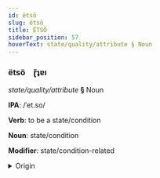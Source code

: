 ```yaml
---
id: ëtsö
slug: ëtsö
title: ËTSÖ
sidebar_position: 57
hoverText: state/quality/attribute § Noun
---
```


### ëtsö&emsp;<span kind="abugida">ɽ̆ʇɐı</span>

*state/quality/attribute* **§** Noun

**IPA**: /ˈet.so/

**Verb**: to be a state/condition

**Noun**: state/condition

**Modifier**: state/condition-related

<details>
    <summary>Origin</summary>
    Esperanto eco [ˈet͡so]<br/>
    <em>Misc Language Family</em>
</details>